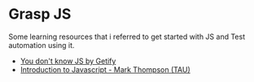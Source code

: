 # Grasp JS

Some learning resources that i referred to get started with JS and Test automation using it.

- [You don't know JS by Getify](https://github.com/getify/You-Dont-Know-JS)
- [Introduction to Javascript - Mark Thompson (TAU)](https://testautomationu.applitools.com/javascript-tutorial/)
